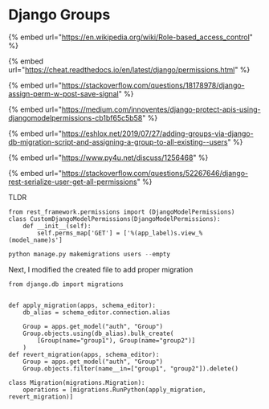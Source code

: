 # Django Groups

{% embed url="https://en.wikipedia.org/wiki/Role-based_access_control" %}

{% embed url="https://cheat.readthedocs.io/en/latest/django/permissions.html" %}

{% embed url="https://stackoverflow.com/questions/18178978/django-assign-perm-w-post-save-signal" %}

{% embed url="https://medium.com/innoventes/django-protect-apis-using-djangomodelpermissions-cb1bf65c5b58" %}

{% embed url="https://eshlox.net/2019/07/27/adding-groups-via-django-db-migration-script-and-assigning-a-group-to-all-existing--users" %}

{% embed url="https://www.py4u.net/discuss/1256468" %}

{% embed url="https://stackoverflow.com/questions/52267646/django-rest-serialize-user-get-all-permissions" %}

TLDR

```
from rest_framework.permissions import (DjangoModelPermissions)
class CustomDjangoModelPermissions(DjangoModelPermissions):
    def __init__(self):
        self.perms_map['GET'] = ['%(app_label)s.view_%       (model_name)s']
```

```python
python manage.py makemigrations users --empty
```

Next, I modified the created file to add proper migration

```
from django.db import migrations


def apply_migration(apps, schema_editor):
    db_alias = schema_editor.connection.alias

    Group = apps.get_model("auth", "Group")
    Group.objects.using(db_alias).bulk_create(
        [Group(name="group1"), Group(name="group2")]
    )
def revert_migration(apps, schema_editor):
    Group = apps.get_model("auth", "Group")
    Group.objects.filter(name__in=["group1", "group2"]).delete()
    
class Migration(migrations.Migration):
    operations = [migrations.RunPython(apply_migration, revert_migration)]
```
